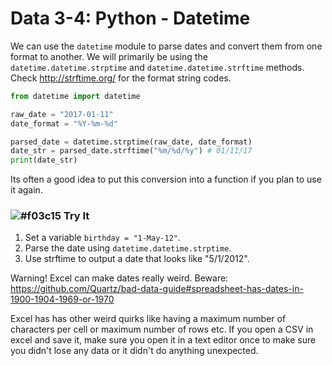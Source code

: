 # Data 3-4: Python - Datetime

We can use the `datetime` module to parse dates and convert them from one format to another. We will primarily be using the `datetime.datetime.strptime` and `datetime.datetime.strftime` methods. Check http://strftime.org/ for the format string codes.

```python
from datetime import datetime

raw_date = "2017-01-11"
date_format = "%Y-%m-%d"

parsed_date = datetime.strptime(raw_date, date_format)
date_str = parsed_date.strftime("%m/%d/%y") # 01/11/17
print(date_str)

```

Its often a good idea to put this conversion into a function if you plan to use it again.

### ![#f03c15](https://placehold.it/15/f03c15/000000?text=+) Try It

1. Set a variable `birthday = "1-May-12"`.
2. Parse the date using `datetime.datetime.strptime`.
3. Use strftime to output a date that looks like "5/1/2012".

Warning! Excel can make dates really weird. Beware: https://github.com/Quartz/bad-data-guide#spreadsheet-has-dates-in-1900-1904-1969-or-1970

Excel has has other weird quirks like having a maximum number of characters per cell or maximum number of rows etc. If you open a CSV in excel and save it, make sure you open it in a text editor once to make sure you didn't lose any data or it didn't do anything unexpected.
